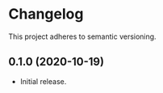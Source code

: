 # Changelog

This project adheres to semantic versioning.

## 0.1.0 (2020-10-19)

- Initial release.

